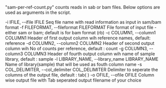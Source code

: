 "sam-per-ref-count.py" counts reads in sab or bam files.
Below options are used as arguments in the script.

-i IFILE, --ifile IFILE
                        Seq file name with read information as input in
                        sam/bam format
  -f FILEFORMAT, --fileformat FILEFORMAT
                        File format of input file - either sam or bam; default
                        is for bam format (rb)
  -c COLUMN1, --column1 COLUMN1
                        Header of first output column wih reference names,
                        default: reference
  -d COLUMN2, --column2 COLUMN2
                        Header of second output column wih No of counts per
                        reference, default : count
  -g COLUMN3, --column3 COLUMN3
                        Header of fourth output column wih name of sample
                        library, default : sample
  -l LIBRARY_NAME, --library_name LIBRARY_NAME
                        Name of library(sample) that will be used as fouth
                        column name
  -s COL_DELIMITER, --col_delimiter COL_DELIMITER
                        Delimiter to seperate the columns of the output file,
                        default : tab( )
  -o OFILE, --ofile OFILE
                        Column wise output file with Tab seperated output
                        filename of your choice

